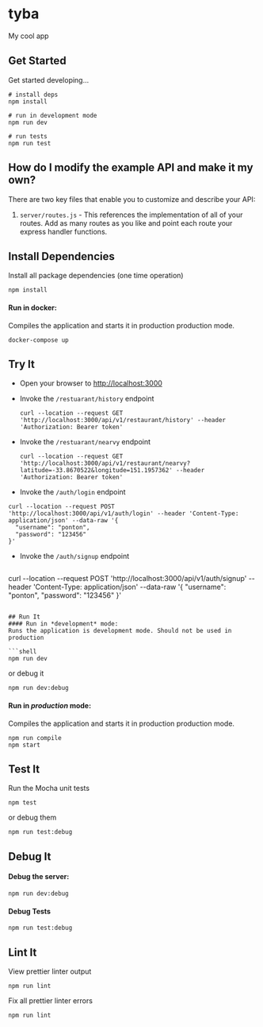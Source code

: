 # tyba

My cool app

## Get Started

Get started developing...

```shell
# install deps
npm install

# run in development mode
npm run dev

# run tests
npm run test
```

## How do I modify the example API and make it my own?

There are two key files that enable you to customize and describe your API:
1. `server/routes.js` - This references the implementation of all of your routes. Add as many routes as you like and point each route your express handler functions.

## Install Dependencies

Install all package dependencies (one time operation)

```shell
npm install
```

#### Run in docker:

Compiles the application and starts it in production production mode.

```shell
docker-compose up
```

## Try It
* Open your browser to [http://localhost:3000](http://localhost:3000)
* Invoke the `/restuarant/history` endpoint 
  ```shell
  curl --location --request GET 'http://localhost:3000/api/v1/restaurant/history' --header 'Authorization: Bearer token'
  ```
* Invoke the `/restuarant/nearvy` endpoint 
  ```shell
  curl --location --request GET 'http://localhost:3000/api/v1/restaurant/nearvy?latitude=-33.8670522&longitude=151.1957362' --header 'Authorization: Bearer token'
  ```
  
 * Invoke the `/auth/login` endpoint 
  ```shell
  curl --location --request POST 'http://localhost:3000/api/v1/auth/login' --header 'Content-Type: application/json' --data-raw '{
    "username": "ponton",
    "password": "123456"
}'
  ```
  
* Invoke the `/auth/signup` endpoint 
  ```shell
curl --location --request POST 'http://localhost:3000/api/v1/auth/signup' --header 'Content-Type: application/json' --data-raw '{
    "username": "ponton",
    "password": "123456"
}'
  ```
  
## Run It
#### Run in *development* mode:
Runs the application is development mode. Should not be used in production

```shell
npm run dev
```

or debug it

```shell
npm run dev:debug
```

#### Run in *production* mode:

Compiles the application and starts it in production production mode.

```shell
npm run compile
npm start
```

## Test It

Run the Mocha unit tests

```shell
npm test
```

or debug them

```shell
npm run test:debug
```


## Debug It

#### Debug the server:

```
npm run dev:debug
```

#### Debug Tests

```
npm run test:debug
```

## Lint It

View prettier linter output

```
npm run lint
```

Fix all prettier linter errors

```
npm run lint
```

   
